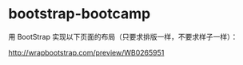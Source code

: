 # bootstrap-bootcamp

用 BootStrap 实现以下页面的布局（只要求排版一样，不要求样子一样）：

http://wrapbootstrap.com/preview/WB0265951
